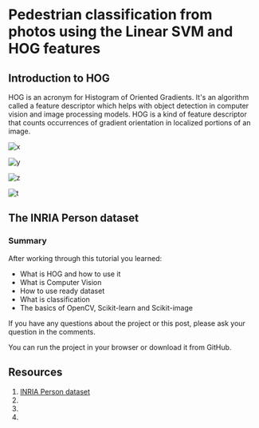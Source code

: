 # Pedestrian classification from photos using the Linear SVM and HOG features

## Introduction to HOG

HOG is an acronym for Histogram of Oriented Gradients. It's an algorithm called a feature descriptor which helps with object detection in computer vision and image processing models. HOG is a kind of feature descriptor that counts occurrences of gradient orientation in localized portions of an image.

![x](https://blog.plon.io/wp-content/uploads/2017/09/crop001501.png)

![y](https://blog.plon.io/wp-content/uploads/2017/09/out.jpg)

![z](https://blog.plon.io/wp-content/uploads/2017/10/Figure_1.png)

![t](https://blog.plon.io/wp-content/uploads/2017/10/pd.jpg)


## The INRIA Person dataset


### Summary

After working through this tutorial you learned:
* What is HOG and how to use it
* What is Computer Vision
* How to use ready dataset
* What is classification
* The basics of OpenCV, Scikit-learn and Scikit-image

If you have any questions about the project or this post, please ask your question in the comments.

You can run the project in your browser or download it from GitHub.

## Resources
1.  [INRIA Person dataset](http://pascal.inrialpes.fr/data/human/)
2.
3.
4.